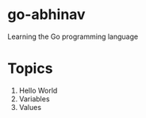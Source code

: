 # go-abhinav
Learning the Go programming language

# Topics
 
1. Hello World
2. Variables
3. Values

